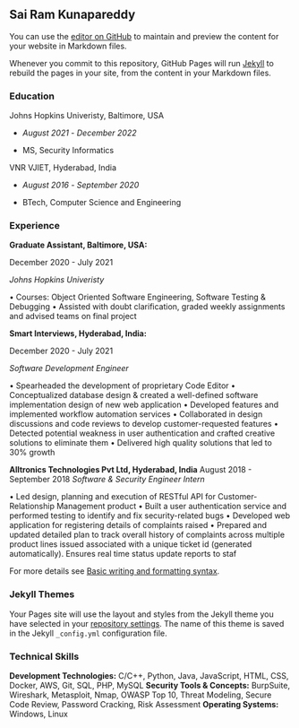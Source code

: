 ## Sai Ram Kunapareddy

You can use the [editor on GitHub](https://github.com/SaiRam25K/SaiRam25K.github.io/edit/main/README.md) to maintain and preview the content for your website in Markdown files.

Whenever you commit to this repository, GitHub Pages will run [Jekyll](https://jekyllrb.com/) to rebuild the pages in your site, from the content in your Markdown files.

### Education
Johns Hopkins Univeristy, Baltimore, USA

- _August 2021_ - _December 2022_

- MS, Security Informatics

VNR VJIET, Hyderabad, India

- _August 2016_ - _September 2020_

- BTech, Computer Science and Engineering

### Experience
**Graduate Assistant, Baltimore, USA:**

December 2020 - July 2021

_Johns Hopkins Univeristy_

• Courses: Object Oriented Software Engineering, Software Testing & Debugging
• Assisted with doubt clarification, graded weekly assignments and advised teams on final project

**Smart Interviews, Hyderabad, India:**    

December 2020 - July 2021

_Software Development Engineer_

• Spearheaded the development of proprietary Code Editor
• Conceptualized database design & created a well-defined software implementation design of new web application
• Developed features and implemented workflow automation services
• Collaborated in design discussions and code reviews to develop customer-requested features
• Detected potential weakness in user authentication and crafted creative solutions to eliminate them
• Delivered high quality solutions that led to 30% growth

**Alltronics Technologies Pvt Ltd, Hyderabad, India**   August 2018 - September 2018
_Software & Security Engineer Intern_

• Led design, planning and execution of RESTful API for Customer-Relationship Management product
• Built a user authentication service and performed testing to identify and fix security-related bugs
• Developed web application for registering details of complaints raised
• Prepared and updated detailed plan to track overall history of complaints across multiple product lines issued
associated with a unique ticket id (generated automatically). Ensures real time status update reports to staf

For more details see [Basic writing and formatting syntax](https://docs.github.com/en/github/writing-on-github/getting-started-with-writing-and-formatting-on-github/basic-writing-and-formatting-syntax).

### Jekyll Themes

Your Pages site will use the layout and styles from the Jekyll theme you have selected in your [repository settings](https://github.com/SaiRam25K/SaiRam25K.github.io/settings/pages). The name of this theme is saved in the Jekyll `_config.yml` configuration file.

### Technical Skills

**Development Technologies:**  C/C++, Python, Java, JavaScript, HTML, CSS, Docker, AWS, Git, SQL, PHP, MySQL
**Security Tools & Concepts:**  BurpSuite, Wireshark, Metasploit, Nmap, OWASP Top 10, Threat Modeling, Secure
Code Review, Password Cracking, Risk Assessment
**Operating Systems:** Windows, Linux

